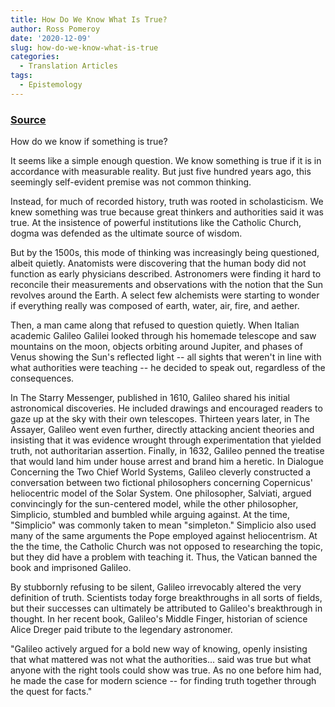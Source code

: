 ```yaml
---
title: How Do We Know What Is True?
author: Ross Pomeroy
date: '2020-12-09'
slug: how-do-we-know-what-is-true
categories:
  - Translation Articles
tags:
  - Epistemology
---
```


### [Source](https://www.realclearscience.com/blog/2016/07/how_do_we_know_what_is_true.html)

How do we know if something is true?

It seems like a simple enough question. We know something is true if it is in accordance with measurable reality. But just five hundred years ago, this seemingly self-evident premise was not common thinking.

Instead, for much of recorded history, truth was rooted in scholasticism. We knew something was true because great thinkers and authorities said it was true. At the insistence of powerful institutions like the Catholic Church, dogma was defended as the ultimate source of wisdom.

But by the 1500s, this mode of thinking was increasingly being questioned, albeit quietly. Anatomists were discovering that the human body did not function as early physicians described. Astronomers were finding it hard to reconcile their measurements and observations with the notion that the Sun revolves around the Earth. A select few alchemists were starting to wonder if everything really was composed of earth, water, air, fire, and aether.

Then, a man came along that refused to question quietly. When Italian academic Galileo Galilei looked through his homemade telescope and saw mountains on the moon, objects orbiting around Jupiter, and phases of Venus showing the Sun's reflected light -- all sights that weren't in line with what authorities were teaching -- he decided to speak out, regardless of the consequences.

In The Starry Messenger, published in 1610, Galileo shared his initial astronomical discoveries. He included drawings and encouraged readers to gaze up at the sky with their own telescopes. Thirteen years later, in The Assayer, Galileo went even further, directly attacking ancient theories and insisting that it was evidence wrought through experimentation that yielded truth, not authoritarian assertion. Finally, in 1632, Galileo penned the treatise that would land him under house arrest and brand him a heretic. In Dialogue Concerning the Two Chief World Systems, Galileo cleverly constructed a conversation between two fictional philosophers concerning Copernicus' heliocentric model of the Solar System. One philosopher, Salviati, argued convincingly for the sun-centered model, while the other philosopher, Simplicio, stumbled and bumbled while arguing against. At the time, "Simplicio" was commonly taken to mean "simpleton." Simplicio also used many of the same arguments the Pope employed against heliocentrism. At the the time, the Catholic Church was not opposed to researching the topic, but they did have a problem with teaching it. Thus, the Vatican banned the book and imprisoned Galileo.

By stubbornly refusing to be silent, Galileo irrevocably altered the very definition of truth. Scientists today forge breakthroughs in all sorts of fields, but their successes can ultimately be attributed to Galileo's breakthrough in thought. In her recent book, Galileo's Middle Finger, historian of science Alice Dreger paid tribute to the legendary astronomer.

"Galileo actively argued for a bold new way of knowing, openly insisting that what mattered was not what the authorities... said was true but what anyone with the right tools could show was true. As no one before him had, he made the case for modern science -- for finding truth together through the quest for facts."